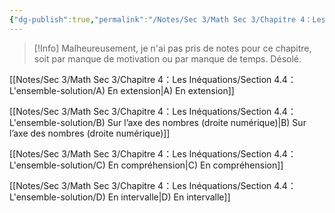 ```yaml
---
{"dg-publish":true,"permalink":"/Notes/Sec 3/Math Sec 3/Chapitre 4：Les Inéquations/Section 4.4：L'ensemble-solution/"}
---
```


>[!Info] Malheureusement, je n'ai pas pris de notes pour ce chapitre, soit par manque de motivation ou par manque de temps. Désolé.

[[Notes/Sec 3/Math Sec 3/Chapitre 4：Les Inéquations/Section 4.4：L'ensemble-solution/A) En extension\|A) En extension]]

[[Notes/Sec 3/Math Sec 3/Chapitre 4：Les Inéquations/Section 4.4：L'ensemble-solution/B) Sur l’axe des nombres (droite numérique)\|B) Sur l’axe des nombres (droite numérique)]]

[[Notes/Sec 3/Math Sec 3/Chapitre 4：Les Inéquations/Section 4.4：L'ensemble-solution/C) En compréhension\|C) En compréhension]]

[[Notes/Sec 3/Math Sec 3/Chapitre 4：Les Inéquations/Section 4.4：L'ensemble-solution/D) En intervalle\|D) En intervalle]]